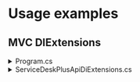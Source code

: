 ﻿# Usage examples
## MVC DIExtensions
<details>
  <summary>Program.cs</summary>
```c#
builder.Services.AddSdpApiDataSource(builder.Configuration);
```
</details>

<details>
  <summary>ServiceDeskPlusApiDiExtensions.cs</summary>
```c#
using ManageEngine;

namespace HelpdeskExtensions.Api.DiExtensions
{
    public static class ServiceDeskPlusApiDiExtensions
    {
        public static IServiceCollection AddSdpApiDataSource(this IServiceCollection services, IConfiguration config)
        {
            var meDomain = config.GetValue<string>(Constants.EnvironmentVariableNames.MEURL)
                ?? throw new InvalidOperationException($"{Constants.EnvironmentVariableNames.MEURL} Can Not Be Empty!");

            var meTechKey = config.GetValue<string>(Constants.EnvironmentVariableNames.METechKey)
                ?? throw new InvalidOperationException($"{Constants.EnvironmentVariableNames.METechKey} Can Not Be Empty!");

            services.AddTransient(s =>
            {
                return new ServiceDeskPlusApi(meDomain, meTechKey);
            });
            return services;
        }
    }
}
```
</details>

<details>
  <summary>RandomController.cs</summary>
```c#
namespace HelpdeskExtensions.Api.Controllers
{
    [ApiController]
    public class MEJiraController : ControllerBase
    {
        private readonly ServiceDeskPlusApi _sdpApi;

        public MEJiraController(
            ServiceDeskPlusApi sdpApi)
        {
            _sdpApi = sdpApi;
        }

//...
    Request woRequest = await _sdpApi.Request.View(woRequestId);
//...
```
</details>
